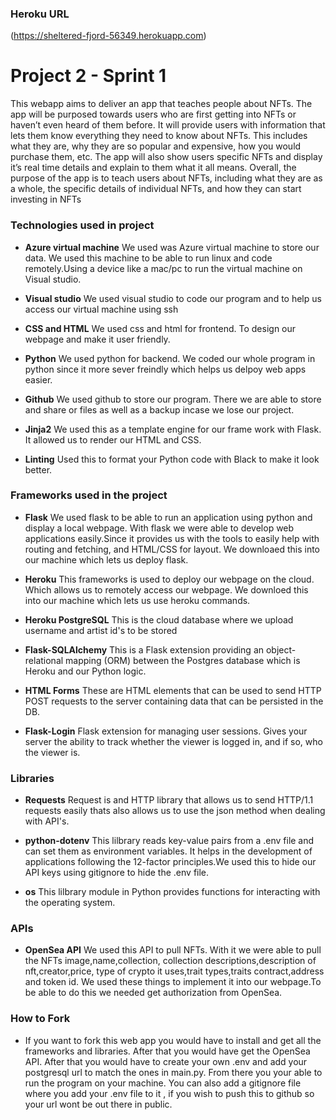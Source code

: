 ### Heroku URL
(https://sheltered-fjord-56349.herokuapp.com)

# Project 2 - Sprint 1
This webapp aims to deliver an app that teaches people about NFTs. The app will be purposed towards users who are first getting into NFTs or haven’t even heard of them before. It will provide users with information that lets them know everything they need to know about NFTs. This includes what they are, why they are so popular and expensive, how you would purchase them, etc. The app will also show users specific NFTs and display it’s real time details and explain to them what it all means. Overall, the purpose of the app is to teach users about NFTs, including what they are as a whole, the specific details of individual NFTs, and how they can start investing in NFTs

### Technologies used in project

- __Azure virtual machine__
    We used was Azure virtual machine to store our data. We used this machine to be able 
    to run linux and code remotely.Using a device like a mac/pc to run the virtual machine 
    on Visual studio.

- __Visual studio__
    We used visual studio to code our program and to help us access our virtual machine using ssh

- __CSS and HTML__
    We used css and html for frontend. To design our webpage and make it user friendly.
    
- __Python__ 
    We used python for backend. We coded our whole program in python since it more sever freindly which
    helps us delpoy web apps easier.

- __Github__
    We used github to store our program. There we are able to store and share or files as well as a backup
    incase we lose our project.

- __Jinja2__
    We used this as a template engine for our frame work with Flask. It allowed us to render our HTML and CSS.

- __Linting__
    Used this to format your Python code with Black to make it look better.

### Frameworks used in the project 

- __Flask__
    We used flask to be able to run an application using python and display a local webpage. 
    With flask we were able to develop web applications easily.Since it provides us 
    with the tools to easily help with routing and fetching, and HTML/CSS for layout.
    We downloaed this into our machine which lets us deploy flask.


- __Heroku__
    This frameworks is used to deploy our webpage on the cloud. Which allows us to remotely 
    access our webpage. We downloed this into our machine which lets us use heroku commands. 

- __Heroku PostgreSQL__
    This is the cloud database where we upload username and artist id's to be stored

- __Flask-SQLAlchemy__
    This is a Flask extension providing an object-relational mapping (ORM) between the Postgres
    database which is Heroku and our Python logic.

- __HTML Forms__
    These are HTML elements that can be used to send HTTP POST requests to the server containing
    data that can be persisted in the DB.

- __Flask-Login__
 Flask extension for managing user sessions. Gives your server the ability to track whether the viewer is logged in, and if so, who the viewer is.



    

### Libraries 

- __Requests__
    Request is and HTTP library that allows us to send HTTP/1.1 requests easily thats also allows
    us to use the json method when dealing with API's.

- __python-dotenv__
    This lilbrary reads key-value pairs from a .env file and can set them as environment variables.
    It helps in the development of applications following the 12-factor principles.We used this to
    hide our API keys using gitignore to hide the .env file.

- __os__
    This lilbrary module in Python provides functions for interacting with the operating system.



### APIs

- __OpenSea API__
    We used this API to pull NFTs. With it we were able to pull the NFTs image,name,collection,
    collection descriptions,description of nft,creator,price, type of crypto it uses,trait types,traits 
    contract,address and token id. We used these things to implement it into our webpage.To be able to do this 
    we needed get authorization from OpenSea.




### How to Fork

- If you want to fork this web app you would have to install and get all the frameworks and libraries.
After that you would have get the OpenSea API. After that you would have to create your own .env and add your
postgresql url to match the ones in main.py. From there you your able to run the program on your machine. You can also add a gitignore file where you add your .env file to it , if you wish to push this to github so your url wont be out there in public.






